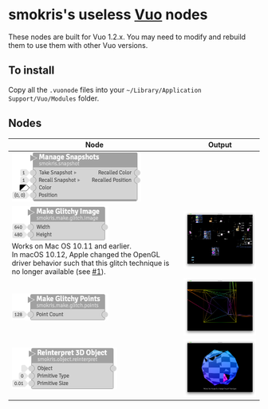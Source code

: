 # smokris's useless [Vuo](http://vuo.org) nodes

These nodes are built for Vuo 1.2.x.  You may need to modify and rebuild them to use them with other Vuo versions.

## To install

Copy all the `.vuonode` files into your `~/Library/Application Support/Vuo/Modules` folder.

## Nodes

Node                                        | Output
------------------------------------------- | ------------------------------------------------
![](smokris/smokris.snapshot.png)           |
![](smokris/smokris.make.glitch.image.png)<br>Works on Mac OS 10.11 and earlier.<br>In macOS 10.12, Apple changed the OpenGL driver behavior such that this glitch technique is no longer available (see [#1](https://github.com/smokris/vuo-nodes/issues/1)). | <img src="smokris/smokris.make.glitch.image-output.png" width="320">
![](smokris/smokris.make.glitch.points.png) | <img src="smokris/smokris.make.glitch.points-output.png" width="320">
![](smokris/smokris.object.reinterpret.png) | <img src="smokris/smokris.object.reinterpret-output.png" width="320">
